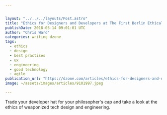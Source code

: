 ```yaml
---


layout: "../../../layouts/Post.astro"
title: "Ethics for Designers and Developers at The First Berlin Ethical Tech Meetup"
publishDate: 2018-05-14 09:01:01 UTC
author: "Chris Ward"
categories: writing dzone
tags:
  - ethics
  - design
  - best practises
  - ux
  - engineering
  - good technology
  - agile
publication_url: "https://dzone.com/articles/ethics-for-designers-and-developers-at-the-first-b"
image: ~/assets/images/articles/9101997.jpeg

---
```

Trade your developer hat for your philosopher's cap and take a look at the ethics of weaponized tech design and engineering.

